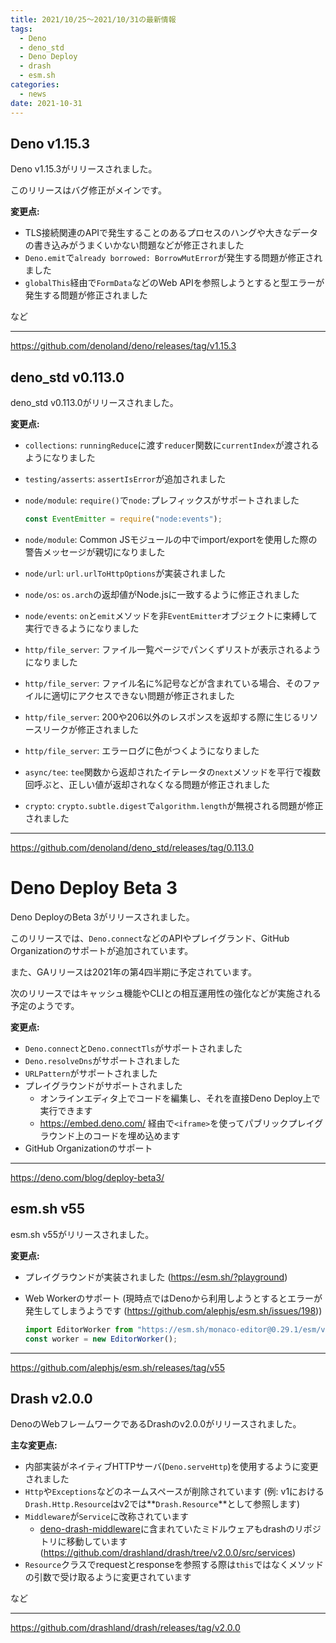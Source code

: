 ```yaml
---
title: 2021/10/25〜2021/10/31の最新情報
tags:
  - Deno
  - deno_std
  - Deno Deploy
  - drash
  - esm.sh
categories:
  - news
date: 2021-10-31
---
```


## Deno v1.15.3

Deno v1.15.3がリリースされました。

このリリースはバグ修正がメインです。

**変更点:**

- TLS接続関連のAPIで発生することのあるプロセスのハングや大きなデータの書き込みがうまくいかない問題などが修正されました
- `Deno.emit`で`already borrowed: BorrowMutError`が発生する問題が修正されました
- `globalThis`経由で`FormData`などのWeb APIを参照しようとすると型エラーが発生する問題が修正されました

など

---

https://github.com/denoland/deno/releases/tag/v1.15.3

## deno_std v0.113.0

deno_std v0.113.0がリリースされました。

**変更点:**

- `collections`: `runningReduce`に渡す`reducer`関数に`currentIndex`が渡されるようになりました
- `testing/asserts`: `assertIsError`が追加されました
- `node/module`: `require()`で`node:`プレフィックスがサポートされました

  ```jsx
  const EventEmitter = require("node:events");
  ```

- `node/module`: Common JSモジュールの中でimport/exportを使用した際の警告メッセージが親切になりました
- `node/url`: `url.urlToHttpOptions`が実装されました
- `node/os`: `os.arch`の返却値がNode.jsに一致するように修正されました
- `node/events`: `on`と`emit`メソッドを非`EventEmitter`オブジェクトに束縛して実行できるようになりました
- `http/file_server`: ファイル一覧ページでパンくずリストが表示されるようになりました
- `http/file_server`: ファイル名に%記号などが含まれている場合、そのファイルに適切にアクセスできない問題が修正されました
- `http/file_server`: 200や206以外のレスポンスを返却する際に生じるリソースリークが修正されました
- `http/file_server`: エラーログに色がつくようになりました
- `async/tee`: `tee`関数から返却されたイテレータの`next`メソッドを平行で複数回呼ぶと、正しい値が返却されなくなる問題が修正されました
- `crypto`: `crypto.subtle.digest`で`algorithm.length`が無視される問題が修正されました

---

https://github.com/denoland/deno_std/releases/tag/0.113.0

# Deno Deploy Beta 3

Deno DeployのBeta 3がリリースされました。

このリリースでは、`Deno.connect`などのAPIやプレイグランド、GitHub Organizationのサポートが追加されています。

また、GAリリースは2021年の第4四半期に予定されています。

次のリリースではキャッシュ機能やCLIとの相互運用性の強化などが実施される予定のようです。

**変更点:**

- `Deno.connect`と`Deno.connectTls`がサポートされました
- `Deno.resolveDns`がサポートされました
- `URLPattern`がサポートされました
- プレイグラウンドがサポートされました
  - オンラインエディタ上でコードを編集し、それを直接Deno Deploy上で実行できます
  - https://embed.deno.com/ 経由で`<iframe>`を使ってパブリックプレイグラウンド上のコードを埋め込めます
- GitHub Organizationのサポート

---

https://deno.com/blog/deploy-beta3/

## esm.sh v55

esm.sh v55がリリースされました。

**変更点:**

- プレイグラウンドが実装されました (https://esm.sh/?playground)
- Web Workerのサポート (現時点ではDenoから利用しようとするとエラーが発生してしまうようです (https://github.com/alephjs/esm.sh/issues/198))
    
  ```jsx
  import EditorWorker from "https://esm.sh/monaco-editor@0.29.1/esm/vs/editor/editor.worker?worker";
  const worker = new EditorWorker();
  ```

---

https://github.com/alephjs/esm.sh/releases/tag/v55

## Drash v2.0.0

DenoのWebフレームワークであるDrashのv2.0.0がリリースされました。

**主な変更点:**

- 内部実装がネイティブHTTPサーバ(`Deno.serveHttp`)を使用するように変更されました
- `Http`や`Exceptions`などのネームスペースが削除されています (例: v1における`Drash.Http.Resource`はv2では**`Drash.Resource`**として参照します)
- `Middleware`が`Service`に改称されています
  - [deno-drash-middleware](https://github.com/drashland/deno-drash-middleware)に含まれていたミドルウェアもdrashのリポジトリに移動しています (https://github.com/drashland/drash/tree/v2.0.0/src/services)
- `Resource`クラスでrequestとresponseを参照する際は`this`ではなくメソッドの引数で受け取るように変更されています

など

---

https://github.com/drashland/drash/releases/tag/v2.0.0
